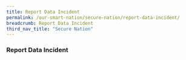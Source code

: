 ```yaml
---
title: Report Data Incident
permalink: /our-smart-nation/secure-nation/report-data-incident/
breadcrumb: Report Data Incident
third_nav_title: "Secure Nation"
---
```


### **Report Data Incident**
